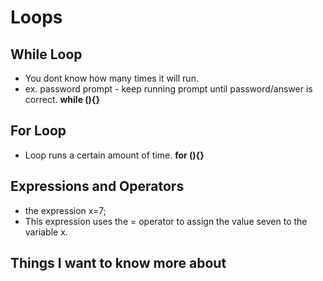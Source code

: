# Loops

## While Loop
- You dont know how many times it will run.
- ex. password prompt - keep running prompt until password/answer is correct.
**while (){}**

## For Loop
- Loop runs a certain amount of time.
**for (){}**

## Expressions and Operators
- the expression x=7; 
- This expression uses the = operator to assign the value seven to the variable x.



## Things I want to know more about
